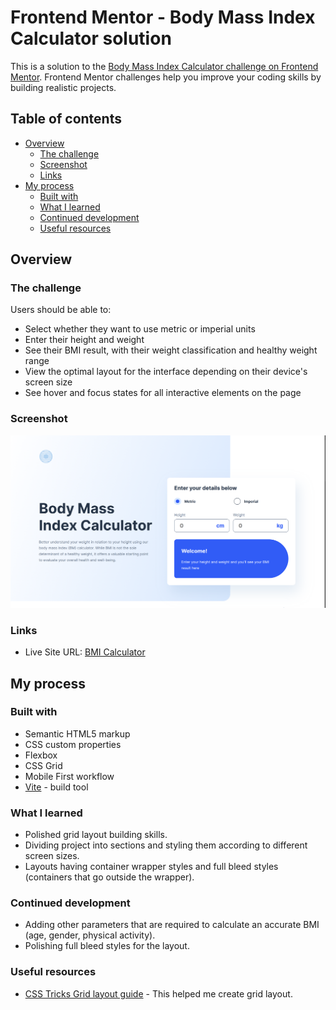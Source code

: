 # Frontend Mentor - Body Mass Index Calculator solution

This is a solution to the [Body Mass Index Calculator challenge on Frontend Mentor](https://www.frontendmentor.io/challenges/body-mass-index-calculator-brrBkfSz1T). Frontend Mentor challenges help you improve your coding skills by building realistic projects.

## Table of contents

- [Overview](#overview)
  - [The challenge](#the-challenge)
  - [Screenshot](#screenshot)
  - [Links](#links)
- [My process](#my-process)
  - [Built with](#built-with)
  - [What I learned](#what-i-learned)
  - [Continued development](#continued-development)
  - [Useful resources](#useful-resources)

## Overview

### The challenge

Users should be able to:

- Select whether they want to use metric or imperial units
- Enter their height and weight
- See their BMI result, with their weight classification and healthy weight range
- View the optimal layout for the interface depending on their device's screen size
- See hover and focus states for all interactive elements on the page

### Screenshot

![](./screenshot.png)

### Links

- Live Site URL: [BMI Calculator](https://fem-body-mass-index-calculator.vercel.app/)

## My process

### Built with

- Semantic HTML5 markup
- CSS custom properties
- Flexbox
- CSS Grid
- Mobile First workflow
- [Vite](https://vite.dev/guide/) - build tool

### What I learned

- Polished grid layout building skills.
- Dividing project into sections and styling them according to different screen sizes.
- Layouts having container wrapper styles and full bleed styles (containers that go outside the wrapper).

### Continued development

- Adding other parameters that are required to calculate an accurate BMI (age, gender, physical activity).
- Polishing full bleed styles for the layout.

### Useful resources

- [CSS Tricks Grid layout guide](https://css-tricks.com/snippets/css/complete-guide-grid/) - This helped me create grid layout.
